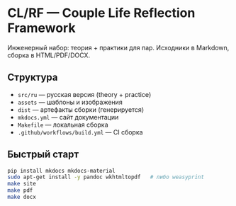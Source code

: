 # CL/RF — Couple Life Reflection Framework

Инженерный набор: теория + практики для пар. Исходники в Markdown, сборка в HTML/PDF/DOCX.

## Структура
- `src/ru` — русская версия (theory + practice)
- `assets` — шаблоны и изображения
- `dist` — артефакты сборки (генерируется)
- `mkdocs.yml` — сайт документации
- `Makefile` — локальная сборка
- `.github/workflows/build.yml` — CI сборка

## Быстрый старт
```bash
pip install mkdocs mkdocs-material
sudo apt-get install -y pandoc wkhtmltopdf   # либо weasyprint
make site
make pdf
make docx
```
